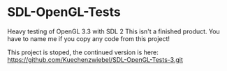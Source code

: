 # SDL-OpenGL-Tests
Heavy testing of OpenGL 3.3 with SDL 2
This isn't a finished product.
You have to name me if you copy any code from this project!

This project is stoped, the continued version is here: https://github.com/Kuechenzwiebel/SDL-OpenGL-Tests-3.git
